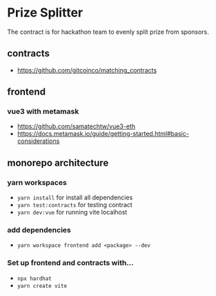 # Prize Splitter
The contract is for hackathon team to evenly split prize from sponsors.

## contracts
- https://github.com/gitcoinco/matching_contracts

## frontend
### vue3 with metamask
- https://github.com/samatechtw/vue3-eth
- https://docs.metamask.io/guide/getting-started.html#basic-considerations

## monorepo architecture
### yarn workspaces
- `yarn install` for install all dependencies
- `yarn test:contracts` for testing contract
- `yarn dev:vue` for running vite localhost

### add dependencies
- `yarn workspace frontend add <package> --dev`

### Set up frontend and contracts with...
- `npx hardhat`
- `yarn create vite`
